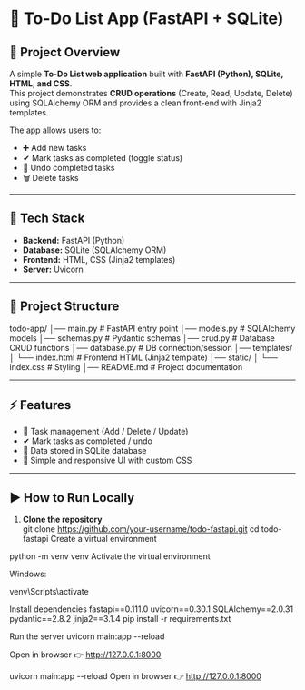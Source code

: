 # 📝 To-Do List App (FastAPI + SQLite)

## 📌 Project Overview  
A simple **To-Do List web application** built with **FastAPI (Python), SQLite, HTML, and CSS**.  
This project demonstrates **CRUD operations** (Create, Read, Update, Delete) using SQLAlchemy ORM and provides a clean front-end with Jinja2 templates.  

The app allows users to:  
- ➕ Add new tasks  
- ✔ Mark tasks as completed (toggle status)  
- 🔄 Undo completed tasks  
- 🗑 Delete tasks  

---

## 🚀 Tech Stack  
- **Backend:** FastAPI (Python)  
- **Database:** SQLite (SQLAlchemy ORM)  
- **Frontend:** HTML, CSS (Jinja2 templates)  
- **Server:** Uvicorn  

---

## 📂 Project Structure  
todo-app/
│── main.py # FastAPI entry point
│── models.py # SQLAlchemy models
│── schemas.py # Pydantic schemas
│── crud.py # Database CRUD functions
│── database.py # DB connection/session
│── templates/
│ └── index.html # Frontend HTML (Jinja2 template)
│── static/
│ └── index.css # Styling
│── README.md # Project documentation


---

## ⚡ Features  
- 📝 Task management (Add / Delete / Update)  
- ✔ Mark tasks as completed / undo  
- 💾 Data stored in SQLite database  
- 🎨 Simple and responsive UI with custom CSS  

---

## ▶️ How to Run Locally  

1. **Clone the repository**  
git clone https://github.com/your-username/todo-fastapi.git
cd todo-fastapi
Create a virtual environment

python -m venv venv
Activate the virtual environment

Windows:

venv\Scripts\activate

Install dependencies
fastapi==0.111.0
uvicorn==0.30.1
SQLAlchemy==2.0.31
pydantic==2.8.2
jinja2==3.1.4
pip install -r requirements.txt

Run the server
uvicorn main:app --reload

Open in browser
👉 http://127.0.0.1:8000

uvicorn main:app --reload
Open in browser
👉 http://127.0.0.1:8000
